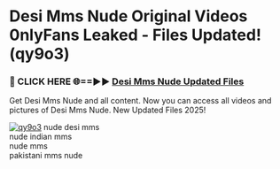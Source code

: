 # Desi Mms Nude Original Videos 0nlyFans Leaked - Files Updated! (qy9o3)

<h3>🔴 CLICK HERE 🌐==►► <a href="https://tinyurl.com/yrmya6cz" rel="nofollow">Desi Mms Nude Updated Files</a></h3>

Get Desi Mms Nude and all content. Now you can access all videos and pictures of Desi Mms Nude. New Updated Files 2025!

[![qy9o3](https://i.imgur.com/FMdXYCs.gif)](https://tinyurl.com/yrmya6cz)
nude desi mms<br>
nude indian mms<br>
nude mms<br>
pakistani mms nude